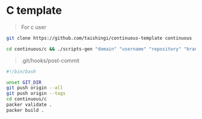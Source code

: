 # C template

> For c user

```bash
git clone https://github.com/taishingi/continuous-template continuous
```

```bash
cd continuous/c && ./scripts-gen "domain" "username" "repository" "branch" "cpu"
```
> .git/hooks/post-commit

```bash
#!/bin/bash

unset GIT_DIR
git push origin --all
git push origin --tags
cd continuous/c 
packer validate .
packer build .
```
